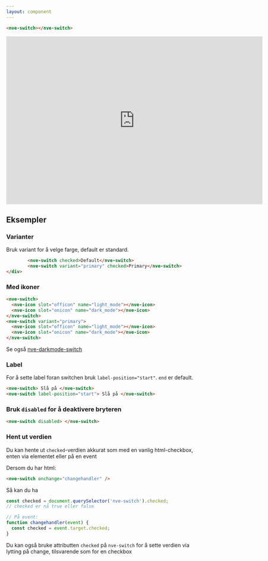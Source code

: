 ```yaml
---
layout: component
---
```


<CodeExamplePreview>

```html
<nve-switch></nve-switch>
```

</CodeExamplePreview>
<iframe style="border: 1px solid rgba(0, 0, 0, 0.1);" width="688" height="450" src="https://embed.figma.com/design/0eXhyUrUF7fWi1VaphfpEu/04---%E2%9D%96-Komponenter?m=auto&node-id=4313-167925&embed-host=share" allowfullscreen></iframe>

## Eksempler

### Varianter

Bruk variant for å velge farge, default er standard.

<CodeExamplePreview>

```html
        <nve-switch checked>Default</nve-switch>
        <nve-switch variant="primary" checked>Primary</nve-switch>
</div>
```

</CodeExamplePreview>


### Med ikoner

<CodeExamplePreview>

```html
<nve-switch>
  <nve-icon slot="officon" name="light_mode"></nve-icon>
  <nve-icon slot="onicon" name="dark_mode"></nve-icon>
</nve-switch>
<nve-switch variant="primary">
  <nve-icon slot="officon" name="light_mode"></nve-icon>
  <nve-icon slot="onicon" name="dark_mode"></nve-icon>
</nve-switch>
```

</CodeExamplePreview>

Se også [nve-darkmode-switch](/components/nve-darkmode-switch)

### Label

For å sette label foran switchen bruk `label-position="start"`. `end` er default.
<CodeExamplePreview>

```html
<nve-switch> Slå på </nve-switch>
<nve-switch label-position="start"> Slå på </nve-switch>
```

</CodeExamplePreview>

### Bruk `disabled` for å deaktivere bryteren

<CodeExamplePreview>

```html
<nve-switch disabled> </nve-switch>
```

</CodeExamplePreview>

### Hent ut verdien

Du kan hente ut `checked`-verdien akkurat som med en vanlig html-checkbox, enten via elementet eller på en event

Dersom du har html:

```html
<nve-switch onchange="changehandler" />
```

Så kan du ha

```javascript
const checked = document.querySelector('nve-switch').checked;
// checked er nå true eller false

// På event:
function changehandler(event) {
  const checked = event.target.checked;
}
```

Du kan også bruke attributten `checked` på `nve-switch` for å sette verdien via lytting på change, tilsvarende som for en checkbox
